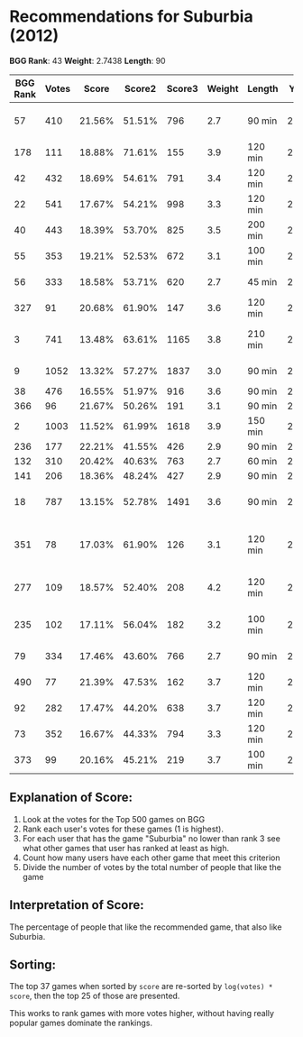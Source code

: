 # Recommendations for Suburbia (2012)

__BGG Rank__: 43
__Weight__: 2.7438
__Length__: 90

BGG Rank | Votes |  Score | Score2 | Score3 | Weight | Length | Year | Game
---------|-------|--------|--------|--------|--------|--------|------|-----
      57 |   410 | 21.56% | 51.51% |    796 |    2.7 |  90 min | 2014 | [Castles of Mad King Ludwig](https://boardgamegeek.com/boardgame/155426)
     178 |   111 | 18.88% | 71.61% |    155 |    3.9 | 120 min | 2014 | [Fields of Arle](https://boardgamegeek.com/boardgame/159675)
      42 |   432 | 18.69% | 54.61% |    791 |    3.4 | 120 min | 2013 | [Russian Railroads](https://boardgamegeek.com/boardgame/144733)
      22 |   541 | 17.67% | 54.21% |    998 |    3.3 | 120 min | 2012 | [Keyflower](https://boardgamegeek.com/boardgame/122515)
      40 |   443 | 18.39% | 53.70% |    825 |    3.5 | 200 min | 2013 | [Nations](https://boardgamegeek.com/boardgame/126042)
      55 |   353 | 19.21% | 52.53% |    672 |    3.1 | 100 min | 2013 | [Concordia](https://boardgamegeek.com/boardgame/124361)
      56 |   333 | 18.58% | 53.71% |    620 |    2.7 |  45 min | 2014 | [Roll for the Galaxy](https://boardgamegeek.com/boardgame/132531)
     327 |    91 | 20.68% | 61.90% |    147 |    3.6 | 120 min | 2014 | [La Granja](https://boardgamegeek.com/boardgame/146886)
       3 |   741 | 13.48% | 63.61% |   1165 |    3.8 | 210 min | 2013 | [Caverna: The Cave Farmers](https://boardgamegeek.com/boardgame/102794)
       9 |  1052 | 13.32% | 57.27% |   1837 |    3.0 |  90 min | 2011 | [The Castles of Burgundy](https://boardgamegeek.com/boardgame/84876)
      38 |   476 | 16.55% | 51.97% |    916 |    3.6 |  90 min | 2011 | [Trajan](https://boardgamegeek.com/boardgame/102680)
     366 |    96 | 21.67% | 50.26% |    191 |    3.1 |  90 min | 2014 | [Orléans](https://boardgamegeek.com/boardgame/164928)
       2 |  1003 | 11.52% | 61.99% |   1618 |    3.9 | 150 min | 2012 | [Terra Mystica](https://boardgamegeek.com/boardgame/120677)
     236 |   177 | 22.21% | 41.55% |    426 |    2.9 |  90 min | 2014 | [Deus](https://boardgamegeek.com/boardgame/162082)
     132 |   310 | 20.42% | 40.63% |    763 |    2.7 |  60 min | 2013 | [Bruges](https://boardgamegeek.com/boardgame/136888)
     141 |   206 | 18.36% | 48.24% |    427 |    2.9 |  90 min | 2013 | [Viticulture](https://boardgamegeek.com/boardgame/128621)
      18 |   787 | 13.15% | 52.78% |   1491 |    3.6 |  90 min | 2012 | [Tzolk'in: The Mayan Calendar](https://boardgamegeek.com/boardgame/126163)
     351 |    78 | 17.03% | 61.90% |    126 |    3.1 | 120 min | 2014 | [Power Grid deluxe: Europe/North America](https://boardgamegeek.com/boardgame/155873)
     277 |   109 | 18.57% | 52.40% |    208 |    4.2 | 120 min | 2014 | [Kanban: Automotive Revolution](https://boardgamegeek.com/boardgame/109276)
     235 |   102 | 17.11% | 56.04% |    182 |    3.2 | 100 min | 2015 | [The Voyages of Marco Polo](https://boardgamegeek.com/boardgame/171623)
      79 |   334 | 17.46% | 43.60% |    766 |    2.7 |  90 min | 2014 | [Imperial Settlers](https://boardgamegeek.com/boardgame/154203)
     490 |    77 | 21.39% | 47.53% |    162 |    3.7 | 120 min | 2013 | [Patchistory](https://boardgamegeek.com/boardgame/144041)
      92 |   282 | 17.47% | 44.20% |    638 |    3.7 | 120 min | 2013 | [Bora Bora](https://boardgamegeek.com/boardgame/127060)
      73 |   352 | 16.67% | 44.33% |    794 |    3.3 | 120 min | 2013 | [Lewis & Clark](https://boardgamegeek.com/boardgame/140620)
     373 |    99 | 20.16% | 45.21% |    219 |    3.7 | 100 min | 2014 | [Panamax](https://boardgamegeek.com/boardgame/131287)

## Explanation of Score: ##

1. Look at the votes for the Top 500 games on BGG
2. Rank each user's votes for these games (1 is highest).
3. For each user that has the game "Suburbia" no lower than rank 3 see what other games that user has ranked at least as high.
4. Count how many users have each other game that meet this criterion
5. Divide the number of votes by the total number of people that like the game

## Interpretation of Score: ##

The percentage of people that like the recommended game, that also like Suburbia.

## Sorting: ##

The top 37 games when sorted by `score` are re-sorted by `log(votes) * score`, then the top 25 of those are presented.

This works to rank games with more votes higher, without having really popular games dominate the rankings.
